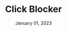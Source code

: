 ---
layout: "../../layouts/BlogPost.astro"
title: "Click Blocker"
description: ""
date: "January 01, 2023"
draft: true
---